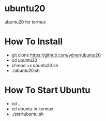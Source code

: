 # ubuntu20
ubuntu20 for termux

# How To Install
- git clone https://github.com/ydner/ubuntu20
- cd ubuntu20
- chmod +x ubuntu20.sh
- ./ubuntu20.sh

# How To Start Ubuntu
- cd ..
- cd ubuntu-in-termux
- ./startubuntu.sh

